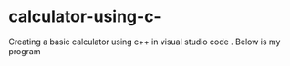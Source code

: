 # calculator-using-c-
Creating a basic calculator using c++ in visual studio code . Below is my program 

